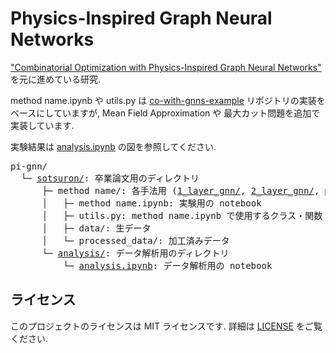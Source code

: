 # Physics-Inspired Graph Neural Networks

["Combinatorial Optimization with Physics-Inspired Graph Neural Networks"] を元に進めている研究.

method name.ipynb や utils.py は [co-with-gnns-example] リポジトリの実装をベースにしていますが,
Mean Field Approximation や 最大カット問題を追加で実装しています.

実験結果は [analysis.ipynb] の図を参照してください.

<pre>
pi-gnn/  
  └─ <a href="https://github.com/tatsumasaogawa/pi-gnn/tree/main/sotsuron">sotsuron/</a>: 卒業論文用のディレクトリ
      ├─ method name/: 各手法用 (<a href="https://github.com/tatsumasaogawa/pi-gnn/tree/main/sotsuron/1_layer_gnn">1_layer_gnn/</a>, <a href="https://github.com/tatsumasaogawa/pi-gnn/tree/main/sotsuron/2_layer_gnn">2_layer_gnn/</a>, <a href="https://github.com/tatsumasaogawa/pi-gnn/tree/main/sotsuron/mfa">mfa/</a> (Mean Field Approximation)) のディレクトリ
      │   ├─ method name.ipynb: 実験用の notebook
      │   ├─ utils.py: method name.ipynb で使用するクラス・関数
      │   ├─ data/: 生データ
      │   └─ processed_data/: 加工済みデータ
      └─ <a href="https://github.com/tatsumasaogawa/pi-gnn/tree/main/sotsuron/analysis">analysis/</a>: データ解析用のディレクトリ
          └─ <a href="https://github.com/tatsumasaogawa/pi-gnn/blob/main/sotsuron/analysis/analysis.ipynb">analysis.ipynb</a>: データ解析用の notebook
</pre>

## ライセンス

このプロジェクトのライセンスは MIT ライセンスです. 詳細は [LICENSE] をご覧ください.

["Combinatorial Optimization with Physics-Inspired Graph Neural Networks"]: https://arxiv.org/abs/2107.01188
[co-with-gnns-example]: https://github.com/amazon-science/co-with-gnns-example
[analysis.ipynb]: https://github.com/tatsumasaogawa/pi-gnn/blob/main/sotsuron/analysis/analysis.ipynb
[LICENSE]: https://github.com/tatsumasaogawa/pi-gnn/blob/main/LICENSE
